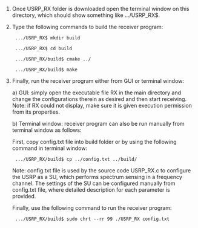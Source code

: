 1) Once USRP_RX folder is downloaded open the terminal window on this directory, which should show something like .../USRP_RX$.
2) Type the following commands to build the receiver program:

        .../USRP_RX$ mkdir build

        .../USRP_RX$ cd build

        .../USRP_RX/build$ cmake ../

        .../USRP_RX/build$ make

3) Finally, run the receiver program either from GUI or terminal window:

     a) GUI: simply open the executable file RX in the main directory and change the configurations therein as desired and then start receiving.
     Note: if RX could not display, make sure it is given execution permission from its properties.
     
     b) Terminal window: receiver program can also be run manually from terminal window as follows:
     
     First, copy config.txt file into build folder or by using the following command in terminal window:
     
        .../USRP_RX/build$ cp ../config.txt ../build/
     
     Note: config.txt file is used by the source code USRP_RX.c to configure the USRP as a SU, which performs spectrum sensing in a frequency channel. The settings of the SU can be configured manually from config.txt file, where detailed description for each parameter is provided.

     Finally, use the following command to run the receiver program:

        .../USRP_RX/build$ sudo chrt --rr 99 ./USRP_RX config.txt



